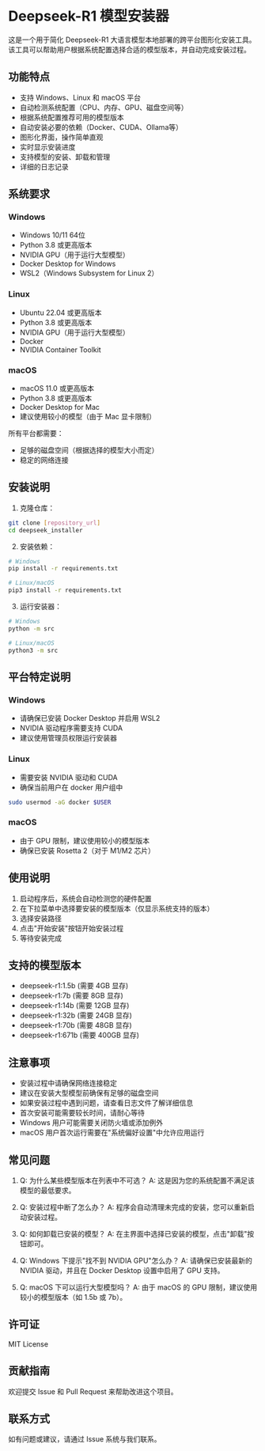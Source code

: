 # Deepseek-R1 模型安装器

这是一个用于简化 Deepseek-R1 大语言模型本地部署的跨平台图形化安装工具。该工具可以帮助用户根据系统配置选择合适的模型版本，并自动完成安装过程。

## 功能特点

- 支持 Windows、Linux 和 macOS 平台
- 自动检测系统配置（CPU、内存、GPU、磁盘空间等）
- 根据系统配置推荐可用的模型版本
- 自动安装必要的依赖（Docker、CUDA、Ollama等）
- 图形化界面，操作简单直观
- 实时显示安装进度
- 支持模型的安装、卸载和管理
- 详细的日志记录

## 系统要求

### Windows
- Windows 10/11 64位
- Python 3.8 或更高版本
- NVIDIA GPU（用于运行大型模型）
- Docker Desktop for Windows
- WSL2（Windows Subsystem for Linux 2）

### Linux
- Ubuntu 22.04 或更高版本
- Python 3.8 或更高版本
- NVIDIA GPU（用于运行大型模型）
- Docker
- NVIDIA Container Toolkit

### macOS
- macOS 11.0 或更高版本
- Python 3.8 或更高版本
- Docker Desktop for Mac
- 建议使用较小的模型（由于 Mac 显卡限制）

所有平台都需要：
- 足够的磁盘空间（根据选择的模型大小而定）
- 稳定的网络连接

## 安装说明

1. 克隆仓库：
```bash
git clone [repository_url]
cd deepseek_installer
```

2. 安装依赖：
```bash
# Windows
pip install -r requirements.txt

# Linux/macOS
pip3 install -r requirements.txt
```

3. 运行安装器：
```bash
# Windows
python -m src

# Linux/macOS
python3 -m src
```

## 平台特定说明

### Windows
- 请确保已安装 Docker Desktop 并启用 WSL2
- NVIDIA 驱动程序需要支持 CUDA
- 建议使用管理员权限运行安装器

### Linux
- 需要安装 NVIDIA 驱动和 CUDA
- 确保当前用户在 docker 用户组中
```bash
sudo usermod -aG docker $USER
```

### macOS
- 由于 GPU 限制，建议使用较小的模型版本
- 确保已安装 Rosetta 2（对于 M1/M2 芯片）

## 使用说明

1. 启动程序后，系统会自动检测您的硬件配置
2. 在下拉菜单中选择要安装的模型版本（仅显示系统支持的版本）
3. 选择安装路径
4. 点击"开始安装"按钮开始安装过程
5. 等待安装完成

## 支持的模型版本

- deepseek-r1:1.5b (需要 4GB 显存)
- deepseek-r1:7b (需要 8GB 显存)
- deepseek-r1:14b (需要 12GB 显存)
- deepseek-r1:32b (需要 24GB 显存)
- deepseek-r1:70b (需要 48GB 显存)
- deepseek-r1:671b (需要 400GB 显存)

## 注意事项

- 安装过程中请确保网络连接稳定
- 建议在安装大型模型前确保有足够的磁盘空间
- 如果安装过程中遇到问题，请查看日志文件了解详细信息
- 首次安装可能需要较长时间，请耐心等待
- Windows 用户可能需要关闭防火墙或添加例外
- macOS 用户首次运行需要在"系统偏好设置"中允许应用运行

## 常见问题

1. Q: 为什么某些模型版本在列表中不可选？
   A: 这是因为您的系统配置不满足该模型的最低要求。

2. Q: 安装过程中断了怎么办？
   A: 程序会自动清理未完成的安装，您可以重新启动安装过程。

3. Q: 如何卸载已安装的模型？
   A: 在主界面中选择已安装的模型，点击"卸载"按钮即可。

4. Q: Windows 下提示"找不到 NVIDIA GPU"怎么办？
   A: 请确保已安装最新的 NVIDIA 驱动，并且在 Docker Desktop 设置中启用了 GPU 支持。

5. Q: macOS 下可以运行大型模型吗？
   A: 由于 macOS 的 GPU 限制，建议使用较小的模型版本（如 1.5b 或 7b）。

## 许可证

MIT License

## 贡献指南

欢迎提交 Issue 和 Pull Request 来帮助改进这个项目。

## 联系方式

如有问题或建议，请通过 Issue 系统与我们联系。 